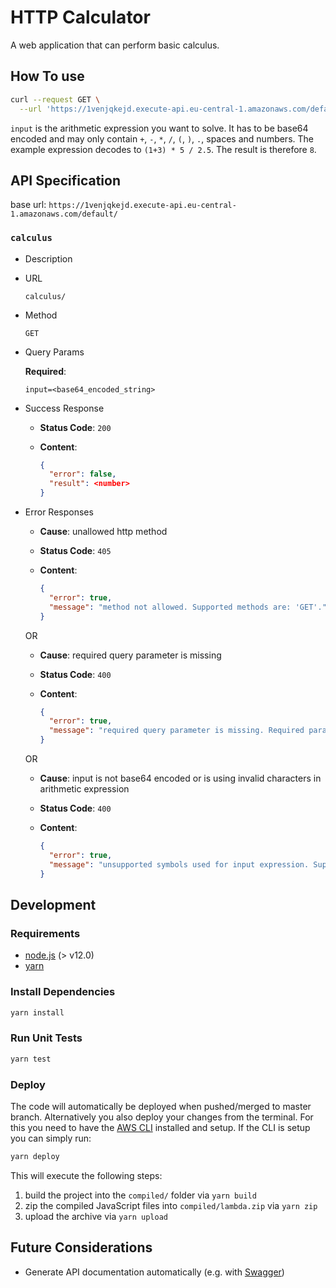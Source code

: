 # HTTP Calculator

A web application that can perform basic calculus.

## How To use

```sh
curl --request GET \
  --url 'https://1venjqkejd.execute-api.eu-central-1.amazonaws.com/default/calculus?input=KDErMykgKiA1IC8gMi41'
```

`input` is the arithmetic expression you want to solve. It has to be base64 encoded and may only contain `+`, `-`, `*`, `/`, `(`, `)`, `.`, spaces and numbers. The example expression decodes to `(1+3) * 5 / 2.5`. The result is therefore `8`.

## API Specification

base url: `https://1venjqkejd.execute-api.eu-central-1.amazonaws.com/default/`

### `calculus`

- Description

- URL

  `calculus/`

- Method

  `GET`

- Query Params

  **Required**:

  `input=<base64_encoded_string>`

- Success Response

  - **Status Code**: `200`
  - **Content**:

    ```json
    {
      "error": false,
      "result": <number>
    }
    ```

- Error Responses
  - **Cause**: unallowed http method
  - **Status Code**: `405`
  - **Content**:

    ```json
    {
      "error": true,
      "message": "method not allowed. Supported methods are: 'GET'."
    }
    ```

  OR

  - **Cause**: required query parameter is missing
  - **Status Code**: `400`
  - **Content**:

    ```json
    {
      "error": true,
      "message": "required query parameter is missing. Required parameters are: 'input'."
    }
    ```

  OR

  - **Cause**: input is not base64 encoded or is using invalid characters in arithmetic expression
  - **Status Code**: `400`
  - **Content**:

    ```json
    {
      "error": true,
      "message": "unsupported symbols used for input expression. Supported symbols are: '+', '-', '*', '/', '(', ')', ' ', '.' and any digits from 0 to 9."
    }
    ```

## Development

### Requirements

- [node.js](https://nodejs.dev/download/) (> v12.0)
- [yarn](https://yarnpkg.com/getting-started/install)

### Install Dependencies

```sh
yarn install
```

### Run Unit Tests

```sh
yarn test
```

### Deploy

The code will automatically be deployed when pushed/merged to master branch.
Alternatively you also deploy your changes from the terminal.
For this you need to have the [AWS CLI](https://aws.amazon.com/de/cli/) installed and setup.
If the CLI is setup you can simply run:

```sh
yarn deploy
```

This will execute the following steps:

1. build the project into the `compiled/` folder via `yarn build`
2. zip the compiled JavaScript files into `compiled/lambda.zip` via `yarn zip`
3. upload the archive via `yarn upload`

## Future Considerations

- Generate API documentation automatically (e.g. with [Swagger](https://swagger.io/solutions/api-documentation/))
